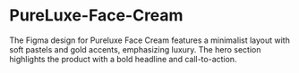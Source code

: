 # PureLuxe-Face-Cream
The Figma design for Pureluxe Face Cream features a minimalist layout with soft pastels and gold accents, emphasizing luxury. The hero section highlights the product with a bold headline and call-to-action. 
